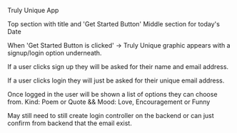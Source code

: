 Truly Unique App

Top section with title and 'Get Started Button'
Middle section for today's Date

When 'Get Started Button is clicked' -> Truly Unique graphic appears with a signup/login option underneath.

If a user clicks sign up they will be asked for their name and email address.

If a user clicks login they will just be asked for their unique email address.

Once logged in the user will be shown a list of options they can choose from. Kind: Poem or Quote && Mood: Love, Encouragement or Funny

May still need to still create login controller on the backend or can just confirm from backend that the email exist. 
